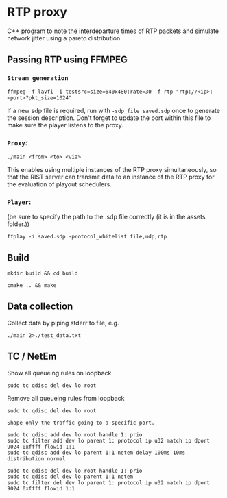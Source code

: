# RTP proxy

C++ program to note the interdeparture times of RTP packets and simulate network jitter using a pareto distribution.

## Passing RTP using FFMPEG

### `Stream generation`

```
ffmpeg -f lavfi -i testsrc=size=640x480:rate=30 -f rtp "rtp://<ip>:<port>?pkt_size=1024"
```

If a new sdp file is required, run with `-sdp_file saved.sdp` once to generate the session description. Don't forget to update the port within this file to make sure the player listens to the proxy.

### `Proxy`:
```
./main <from> <to> <via>
```

This enables using multiple instances of the RTP proxy simultaneously, so that the RIST server can transmit data to an instance of the RTP proxy for the evaluation of playout schedulers.

### `Player`:

(be sure to specify the path to the .sdp file correctly (it is in the assets folder.))

```
ffplay -i saved.sdp -protocol_whitelist file,udp,rtp
```

## Build

```
mkdir build && cd build
```

```
cmake .. && make
```


## Data collection
Collect data by piping stderr to file, e.g. 
```
./main 2>./test_data.txt
```


## TC / NetEm

Show all queueing rules on loopback
```
sudo tc qdisc del dev lo root
```

Remove all queueing rules from loopback
```
sudo tc qdisc del dev lo root
```

`Shape only the traffic going to a specific port.`
```
sudo tc qdisc add dev lo root handle 1: prio
sudo tc filter add dev lo parent 1: protocol ip u32 match ip dport 9024 0xffff flowid 1:1
sudo tc qdisc add dev lo parent 1:1 netem delay 100ms 10ms distribution normal
```
```
sudo tc qdisc del dev lo root handle 1: prio
sudo tc qdisc del dev lo parent 1:1 netem
sudo tc filter del dev lo parent 1: protocol ip u32 match ip dport 9024 0xffff flowid 1:1
```
